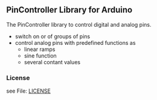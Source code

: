 ## PinController Library for Arduino 

The PinController library to control digital and analog pins.
- switch on or of groups of pins
- control analog pins with predefined functions as
  - linear ramps
  - sine function
  - several contant values


### License 

see File: [LICENSE](../../LICENSE.md)

